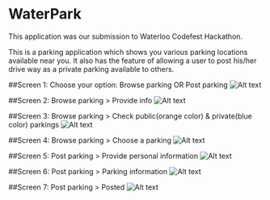 # WaterPark

This application was our submission to Waterloo Codefest Hackathon.

This is a parking application which shows you various parking locations available near you.
It also has the feature of allowing a user to post his/her drive way as a private parking available to others.

##Screen 1: 
Choose your option: Browse parking OR Post parking
![Alt text](https://github.com/vishalshubham/WaterPark/blob/master/screenshots/1.jpg "Optional title")

##Screen 2: 
Browse parking > Provide info
![Alt text](https://github.com/vishalshubham/WaterPark/blob/master/screenshots/2.jpg "Optional title")

##Screen 3: 
Browse parking > Check public(orange color) & private(blue color) parkings
![Alt text](https://github.com/vishalshubham/WaterPark/blob/master/screenshots/3.jpg "Optional title")

##Screen 4: 
Browse parking > Choose a parking
![Alt text](https://github.com/vishalshubham/WaterPark/blob/master/screenshots/4.jpg "Optional title")

##Screen 5: 
Post parking > Provide personal information
![Alt text](https://github.com/vishalshubham/WaterPark/blob/master/screenshots/7.jpg "Optional title")

##Screen 6: 
Post parking > Parking information
![Alt text](https://github.com/vishalshubham/WaterPark/blob/master/screenshots/8.jpg "Optional title")

##Screen 7: 
Post parking > Posted
![Alt text](https://github.com/vishalshubham/WaterPark/blob/master/screenshots/9.jpg "Posted!!!")